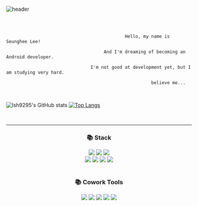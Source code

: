 ![header](https://capsule-render.vercel.app/api?type=soft&color=E3DBEB&height=130&section=header&text=Seunghee%20LEE&fontSize=60)

<br>

```

                                             Hello, my name is Seunghee Lee!
        
                                     And I'm dreaming of becoming an Android developer.
    
                                I'm not good at development yet, but I am studying very hard.

                                                       believe me...

```

<br>

![lsh9295's GitHub stats](https://github-readme-stats.vercel.app/api?username=lsh9295&show_icons=true&theme=radical)
[![Top Langs](https://github-readme-stats.vercel.app/api/top-langs/?username=lsh9295&layout=compact)](https://github.com/anuraghazra/github-readme-stats)

<br>

<hr>

<div align=center><h3>📚 Stack</h3></div>

<div align=center>
    <img src="https://img.shields.io/badge/Android-3DDC84?style=for-the-badge&logo=Android&logoColor=white">
    <img src="https://img.shields.io/badge/kotlin-AF69EF.svg?style=for-the-badge&logo=kotlin&logoColor=white">
    <img src="https://img.shields.io/badge/Java-F09820?style=for-the-badge&logo=java&logoColor=white">
    <br>
    <img src="https://img.shields.io/badge/C-A8B9CC?style=for-the-badge&logo=C&logoColor=white">
    <img src="https://img.shields.io/badge/C++-00599C?style=for-the-badge&logo=c%2B%2B&logoColor=white">
    <img src="https://img.shields.io/badge/Python-3776AB?style=for-the-badge&logo=python&logoColor=white">
    <img src="https://img.shields.io/badge/Firebase-FFCA28?style=for-the-badge&logo=firebase&logoColor=white">
</div>
    
<br>

<div align=center><h3>📚 Cowork Tools</h3></div>

<div align=center>
    <img src="https://img.shields.io/badge/GitHub-181717?style=for-the-badge&logo=github&logoColor=white">
    <img src="https://img.shields.io/badge/Notion-000000?style=for-the-badge&logo=notion&logoColor=white">
    <img src="https://img.shields.io/badge/Discord-5865F2?style=for-the-badge&logo=discord&logoColor=white">
    <img src="https://img.shields.io/badge/Slack-4A154B?style=for-the-badge&logo=slack&logoColor=white">
    <img src="https://img.shields.io/badge/Figma-F24E1E?style=for-the-badge&logo=figma&logoColor=white">
</div>

<br>
